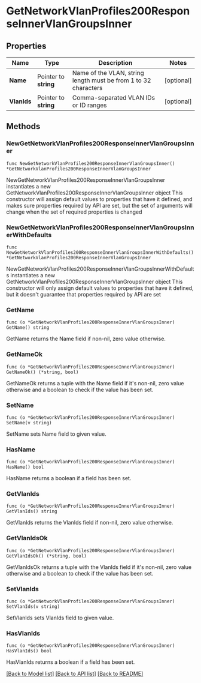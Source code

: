 # GetNetworkVlanProfiles200ResponseInnerVlanGroupsInner

## Properties

Name | Type | Description | Notes
------------ | ------------- | ------------- | -------------
**Name** | Pointer to **string** | Name of the VLAN, string length must be from 1 to 32 characters | [optional] 
**VlanIds** | Pointer to **string** | Comma-separated VLAN IDs or ID ranges | [optional] 

## Methods

### NewGetNetworkVlanProfiles200ResponseInnerVlanGroupsInner

`func NewGetNetworkVlanProfiles200ResponseInnerVlanGroupsInner() *GetNetworkVlanProfiles200ResponseInnerVlanGroupsInner`

NewGetNetworkVlanProfiles200ResponseInnerVlanGroupsInner instantiates a new GetNetworkVlanProfiles200ResponseInnerVlanGroupsInner object
This constructor will assign default values to properties that have it defined,
and makes sure properties required by API are set, but the set of arguments
will change when the set of required properties is changed

### NewGetNetworkVlanProfiles200ResponseInnerVlanGroupsInnerWithDefaults

`func NewGetNetworkVlanProfiles200ResponseInnerVlanGroupsInnerWithDefaults() *GetNetworkVlanProfiles200ResponseInnerVlanGroupsInner`

NewGetNetworkVlanProfiles200ResponseInnerVlanGroupsInnerWithDefaults instantiates a new GetNetworkVlanProfiles200ResponseInnerVlanGroupsInner object
This constructor will only assign default values to properties that have it defined,
but it doesn't guarantee that properties required by API are set

### GetName

`func (o *GetNetworkVlanProfiles200ResponseInnerVlanGroupsInner) GetName() string`

GetName returns the Name field if non-nil, zero value otherwise.

### GetNameOk

`func (o *GetNetworkVlanProfiles200ResponseInnerVlanGroupsInner) GetNameOk() (*string, bool)`

GetNameOk returns a tuple with the Name field if it's non-nil, zero value otherwise
and a boolean to check if the value has been set.

### SetName

`func (o *GetNetworkVlanProfiles200ResponseInnerVlanGroupsInner) SetName(v string)`

SetName sets Name field to given value.

### HasName

`func (o *GetNetworkVlanProfiles200ResponseInnerVlanGroupsInner) HasName() bool`

HasName returns a boolean if a field has been set.

### GetVlanIds

`func (o *GetNetworkVlanProfiles200ResponseInnerVlanGroupsInner) GetVlanIds() string`

GetVlanIds returns the VlanIds field if non-nil, zero value otherwise.

### GetVlanIdsOk

`func (o *GetNetworkVlanProfiles200ResponseInnerVlanGroupsInner) GetVlanIdsOk() (*string, bool)`

GetVlanIdsOk returns a tuple with the VlanIds field if it's non-nil, zero value otherwise
and a boolean to check if the value has been set.

### SetVlanIds

`func (o *GetNetworkVlanProfiles200ResponseInnerVlanGroupsInner) SetVlanIds(v string)`

SetVlanIds sets VlanIds field to given value.

### HasVlanIds

`func (o *GetNetworkVlanProfiles200ResponseInnerVlanGroupsInner) HasVlanIds() bool`

HasVlanIds returns a boolean if a field has been set.


[[Back to Model list]](../README.md#documentation-for-models) [[Back to API list]](../README.md#documentation-for-api-endpoints) [[Back to README]](../README.md)


